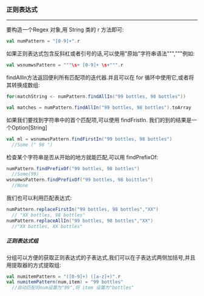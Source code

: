 ### 正则表达式

---

要构造一个Regex 对象,用 String 类的 r 方法即可:

```scala
val numPattern = "[0-9]+".r
```

如果正则表达式包含反斜杠或者引号的话,可以使用"原始"字符串语法""","""例如:

```scala
val wsnumwsPattern = """\s+ [0-9]+ \s+""".r
```

findAllIn方法返回便利所有匹配项的迭代器.并且可以在 for 循环中使用它,或者将其转换成数组:

```scala
for(matchString <- numPattern.findAllIn("99 bottles, 98 bottles"))

val matches = numPattern.findAllIn("99 bottles, 98 bottles").toArray
```

如果我们要找到字符串中的首个匹配项,可以使用 findFristIn. 我们的到的结果是一个Option[String]

```scala
val ml = wsnumwsPattern.findFirstIn("99 bottles, 98 bottles")
  //Some (" 98 ")
```

检查某个字符串是否从开始的地方就能匹配,可以用 findPrefixOf:

```scala
numPattern.findPrefixOf("99 bottles, 98 bottles")
  //Some(99)
wsnumwsPattern.findPrefixOf("99 bottles, 98 boittles")
  //None
```

我们也可以利用匹配表达式:

```scala
numPattern.replaceFirstIn("99 bottles, 98 bottles","XX")
  // "XX bottles, 98 bottles"
numPattern.replaceAllIn("99 bottles, 98 bottles","XX")
  //"XX bottles, XX bottles"
```

##### 正则表达式组

分组可以方便的获取正则表达式的子表达式,我们可以在子表达式两侧加括号,并且用提取器的方式提取组:

```scala
val numitemPattern = "([0-9]+) ([a-z]+)".r
val numitemPattern(num,item) = "99 bottles"
  //自动匹配将num设置为"99",将 item 设置为"bottles"
```

